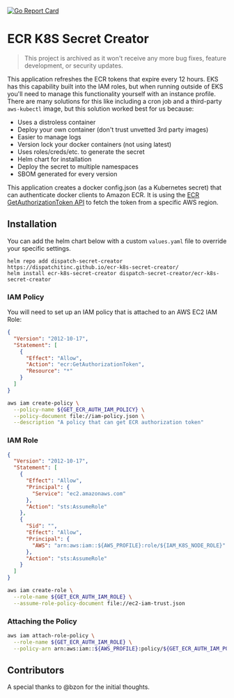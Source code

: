 [![Go Report Card](https://goreportcard.com/badge/github.com/dispatchitinc/ecr-k8s-secret-creator)](https://goreportcard.com/report/github.com/dispatchitinc/ecr-k8s-secret-creator)

# ECR K8S Secret Creator

> This project is archived as it won't receive any more bug fixes, feature development, or security updates.

This application refreshes the ECR tokens that expire every 12 hours.  EKS has this capability built into the IAM roles, but when running outside of EKS you'll need to manage this functionality yourself with an instance profile.  There are many solutions for this like including a cron job and a third-party `aws-kubectl` image, but this solution worked best for us because:

- Uses a distroless container
- Deploy your own container (don't trust unvetted 3rd party images)
- Easier to manage logs
- Version lock your docker containers (not using latest)
- Uses roles/creds/etc. to generate the secret
- Helm chart for installation
- Deploy the secret to multiple namespaces
- SBOM generated for every version

This application creates a docker config.json (as a Kubernetes secret) that can authenticate docker clients to Amazon ECR. It is using the [ECR GetAuthorizationToken API](https://docs.aws.amazon.com/AmazonECR/latest/APIReference/API_GetAuthorizationToken.html) to fetch the token from a specific AWS region.

## Installation

You can add the helm chart below with a custom `values.yaml` file to override your specific settings.

```
helm repo add dispatch-secret-creator https://dispatchitinc.github.io/ecr-k8s-secret-creator/
helm install ecr-k8s-secret-creator dispatch-secret-creator/ecr-k8s-secret-creator
```

### IAM Policy

You will need to set up an IAM policy that is attached to an AWS EC2 IAM Role:

```json
{
  "Version": "2012-10-17",
  "Statement": [
    {
      "Effect": "Allow",
      "Action": "ecr:GetAuthorizationToken",
      "Resource": "*"
    }
  ]
}
```

```sh
aws iam create-policy \
  --policy-name ${GET_ECR_AUTH_IAM_POLICY} \
  --policy-document file://iam-policy.json \
  --description "A policy that can get ECR authorization token"
```

### IAM Role

```json
{
  "Version": "2012-10-17",
  "Statement": [
    {
      "Effect": "Allow",
      "Principal": {
        "Service": "ec2.amazonaws.com"
      },
      "Action": "sts:AssumeRole"
    },
    {
      "Sid": "",
      "Effect": "Allow",
      "Principal": {
        "AWS": "arn:aws:iam::${AWS_PROFILE}:role/${IAM_K8S_NODE_ROLE}"
      },
      "Action": "sts:AssumeRole"
    }
  ]
}
```

```sh
aws iam create-role \
  --role-name ${GET_ECR_AUTH_IAM_ROLE} \
  --assume-role-policy-document file://ec2-iam-trust.json
```

### Attaching the Policy

```sh
aws iam attach-role-policy \
  --role-name ${GET_ECR_AUTH_IAM_ROLE} \
  --policy-arn arn:aws:iam::${AWS_PROFILE}:policy/${GET_ECR_AUTH_IAM_POLICY}
```

## Contributors

A special thanks to @bzon for the initial thoughts.

